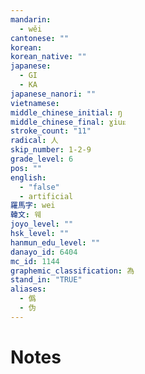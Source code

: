```yaml
---
mandarin:
  - wěi
cantonese: ""
korean:
korean_native: ""
japanese:
  - GI
  - KA
japanese_nanori: ""
vietnamese:
middle_chinese_initial: ŋ
middle_chinese_final: ɣiuᴇ
stroke_count: "11"
radical: 人
skip_number: 1-2-9
grade_level: 6
pos: ""
english:
  - "false"
  - artificial
羅馬字: wei
韓文: 웨
joyo_level: ""
hsk_level: ""
hanmun_edu_level: ""
danayo_id: 6404
mc_id: 1144
graphemic_classification: 為
stand_in: "TRUE"
aliases:
  - 僞
  - 伪
---
```


# Notes
